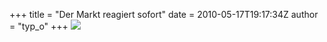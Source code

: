 +++
title = "Der Markt reagiert sofort"
date = 2010-05-17T19:17:34Z
author = "typ_o"
+++
![](https://flipdot.org/blog/uploads/hacker.jpg)
